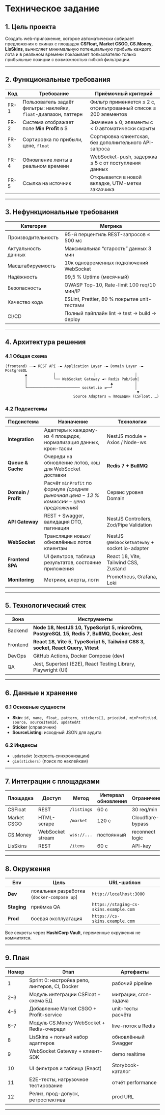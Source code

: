# Техническое задание

## 1. Цель проекта

Создать web-приложение, которое автоматически собирает предложения о скинах с площадок **CSFloat, Market CSGO, CS.Money, LisSkins**, вычисляет минимальную потенциальную прибыль каждого лота и в реальном времени показывает пользователю только прибыльные позиции с возможностью гибкой фильтрации.

---

## 2. Функциональные требования

| Код  | Требование                                                       | Приёмочный критерий                                              |
| ---- | ---------------------------------------------------------------- | ---------------------------------------------------------------- |
| FR-1 | Пользователь задаёт фильтры: наклейки, `float`-диапазон, паттерн | Фильтр применяется ≤ 2 с, отфильтрованный список ≤ 200 элементов |
| FR-2 | Система отображает поле **Min Profit** в \$                      | Значение ≥ 0; элементы с < 0 автоматически скрыты                |
| FR-3 | Сортировка по прибыли, цене, `float`                             | Сортировка клиентская, без дополнительного API-запроса           |
| FR-4 | Обновление ленты в реальном времени                              | WebSocket-push, задержка ≤ 5 с от поступления данных             |
| FR-5 | Ссылка на источник                                               | Открывается в новой вкладке, UTM-метки заказчика                 |

---

## 3. Нефункциональные требования

| Категория           | Метрика                                      |
| ------------------- | -------------------------------------------- |
| Производительность  | 95-й перцентиль REST-запросов ≤ 500 мс       |
| Актуальность данных | Максимальная “старость” данных 3 мин         |
| Масштабируемость    | 10к одновременных подключений WebSocket      |
| Надёжность          | 99,5 % Uptime (месячный)                     |
| Безопасность        | OWASP Top-10, Rate-limit 100 req/10 мин/IP   |
| Качество кода       | ESLint, Prettier, 80 % покрытие unit-тестами |
| CI/CD               | Полный пайплайн lint → test → build → deploy |

---

## 4. Архитектура решения

### 4.1 Общая схема

```
(frontend) ──► REST API ─► Application Layer ─► Domain Layer ─► PostgreSQL
         ▲            │                 │                  │
         │            └── WebSocket Gateway ◄─ Redis Pub/Sub│
         │                                      ▲          │
         └──────────────────────── socket.io ◄──┘          │
                                                            ▼
                               Source Adapters ⇆ Площадки (CSFloat, …)
```

### 4.2 Подсистемы

| Подсистема          | Назначение                                                                                 | Технологии                                     |
| ------------------- | ------------------------------------------------------------------------------------------ | ---------------------------------------------- |
| **Integration**     | Адаптеры к каждому-из 4 площадок, нормализация данных, крон-таски                          | NestJS module + Axios / Node-ws                |
| **Queue & Cache**   | Очереди на обновление лотов, кэш для WebSocket доставки                                    | **Redis 7 + BullMQ**                           |
| **Domain / Profit** | Расчёт `minProfit` по формуле *(средняя рыночная цена − 13 % комиссии − цена предложения)* | Сервис уровня Domain                           |
| **API Gateway**     | REST + Swagger, валидация DTO, пагинация                                                   | NestJS Controllers, Zod/Pipe Validation        |
| **WebSocket**       | Трансляция новых/обновлённых лотов клиентам                                                | NestJS `@WebSocketGateway` + socket.io-adapter |
| **Frontend SPA**    | UI фильтров, таблица результатов, состояние приложения                                     | React 18, Vite, Tailwind CSS, Zustand          |
| **Monitoring**      | Метрики, алерты, логи                                                                      | Prometheus, Grafana, Loki                      |

---

## 5. Технологический стек

| Зона     | Инструменты                                                                                  |
| -------- |----------------------------------------------------------------------------------------------|
| Backend  | **Node 18, NestJS 10, TypeScript 5, microOrm, PostgreSQL 15, Redis 7, BullMQ, Docker, Jest** |
| Frontend | **React 18, Vite 5, TypeScript 5, Tailwind CSS 3, socket, React Query, Vitest**              |
| DevOps   | GitHub Actions, Docker Compose (dev)                                                         |
| QA       | Jest, Supertest (E2E), React Testing Library, Playwright (UI)                                |

---

## 6. Данные и хранение

### 6.1 Основные сущности

* **Skin**: `id, name, float, pattern, stickers[], priceUsd, minProfitUsd, source, sourceItemId, updatedAt`
* **Sticker** (справочник)
* **SourceListing**: исходный JSON для аудита

### 6.2 Индексы

* `updatedAt` (скорость синхронизации)
* `gin(stickers)` (поиск по наклейкам)

---

## 7. Интеграции с площадками

| Площадка    | Доступ           | Метод       | Интервал обновления | Ограничения       |
| ----------- | ---------------- | ----------- | ------------------- | ----------------- |
| CSFloat     | REST             | `/listings` | 60 с                | 30 req/min        |
| Market CSGO | HTML-scrape      | `/market`   | 120 с               | Cloudflare-bypass |
| CS.Money    | WebSocket stream | `wss://...` | постоянный          | reconnect logic   |
| LisSkins    | REST             | `/items`    | 60 с                | API-key           |

---

## 8. Окружения

| Env         | Цель                                       | URL-шаблон                             |
| ----------- | ------------------------------------------ | -------------------------------------- |
| **Dev**     | локальная разработка (`docker-compose up`) | `http://localhost:3000`                |
| **Staging** | приёмка QA                                 | `https://staging-cs-skins.example.com` |
| **Prod**    | боевая эксплуатация                        | `https://cs-skins.example.com`         |

Все секреты через **HashiCorp Vault**, переменные окружения не коммитятся.

---

## 9. План

| Номер | Этап                                           | Артефакты             |
|-------| ---------------------------------------------- | --------------------- |
| 1     | Sprint 0: настройка репо, линтеров, CI, Docker | рабочий pipeline      |
| 2–3   | Модуль интеграции CSFloat + схема БД           | миграции, cron-задача |
| 4–5   | Добавление Market CSGO + Profit-service        | unit-тесты расчёта    |
| 6–7   | Модуль CS.Money WebSocket + Redis-очереди      | live-поток в Redis    |
| 8     | LisSkins + полный набор адаптеров              | обновлённый Swagger   |
| 9     | WebSocket Gateway + клиент-SDK                 | demo realtime         |
| 10    | UI фильтров и таблица (React)                  | Storybook-каталог     |
| 11    | E2E-тесты, нагрузочное тестирование            | отчёт performance     |
| 12    | Релиз, прод-допуск, ретроспектива              | prod URL              |

---
